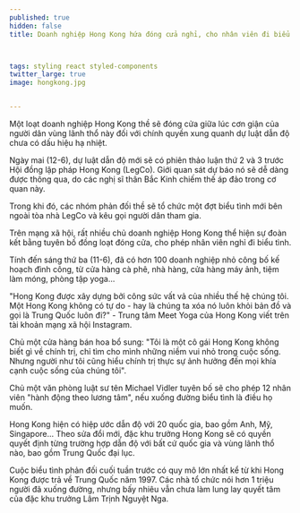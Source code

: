 ```yaml
---
published: true
hidden: false
title: Doanh nghiệp Hong Kong hứa đóng cửa nghỉ, cho nhân viên đi biểu tình



tags: styling react styled-components
twitter_large: true
image: hongkong.jpg


---
```


Một loạt doanh nghiệp Hong Kong thề sẽ đóng cửa giữa lúc cơn giận của người dân vùng lãnh thổ này đối với chính quyền xung quanh dự luật dẫn độ chưa có dấu hiệu hạ nhiệt.

Ngày mai (12-6), dự luật dẫn độ mới sẽ có phiên thảo luận thứ 2 và 3 trước Hội đồng lập pháp Hong Kong (LegCo). Giới quan sát dự báo nó sẽ dễ dàng được thông qua, do các nghị sĩ thân Bắc Kinh chiếm thế áp đảo trong cơ quan này.

Trong khi đó, các nhóm phản đối thề sẽ tổ chức một đợt biểu tình mới bên ngoài tòa nhà LegCo và kêu gọi người dân tham gia. 

Trên mạng xã hội, rất nhiều chủ doanh nghiệp Hong Kong thể hiện sự đoàn kết bằng tuyên bố đồng loạt đóng cửa, cho phép nhân viên nghỉ đi biểu tình. 

Tính đến sáng thứ ba (11-6), đã có hơn 100 doanh nghiệp nhỏ công bố kế hoạch đình công, từ cửa hàng cà phê, nhà hàng, cửa hàng máy ảnh, tiệm làm móng, phòng tập yoga... 

"Hong Kong được xây dựng bởi công sức vất vả của nhiều thế hệ chúng tôi. Một Hong Kong không có tự do - hay là chúng ta xóa nó luôn khỏi bản đồ và gọi là Trung Quốc luôn đi?" - Trung tâm Meet Yoga của Hong Kong viết trên tài khoản mạng xã hội Instagram.

Chủ một cửa hàng bán hoa bổ sung: "Tôi là một cô gái Hong Kong không biết gì về chính trị, chỉ tìm cho mình những niềm vui nhỏ trong cuộc sống. Nhưng người như tôi cũng hiểu chính trị thực sự ảnh hưởng đến mọi khía cạnh cuộc sống của chúng tôi". 

Chủ một văn phòng luật sư tên Michael Vidler tuyên bố sẽ cho phép 12 nhân viên "hành động theo lương tâm", nếu xuống đường biểu tình là điều họ muốn.

Hong Kong hiện có hiệp ước dẫn độ với 20 quốc gia, bao gồm Anh, Mỹ, Singapore... Theo sửa đổi mới, đặc khu trưởng Hong Kong sẽ có quyền quyết định từng trường hợp dẫn độ với bất cứ quốc gia và vùng lãnh thổ nào, bao gồm Trung Quốc đại lục.

Cuộc biểu tình phản đối cuối tuần trước có quy mô lớn nhất kể từ khi Hong Kong được trả về Trung Quốc năm 1997. Các nhà tổ chức nói hơn 1 triệu người đã xuống đường, nhưng bấy nhiêu vẫn chưa làm lung lay quyết tâm của đặc khu trưởng Lâm Trịnh Nguyệt Nga.